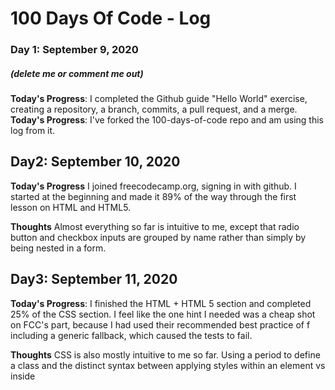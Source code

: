 # 100 Days Of Code - Log

### Day 1: September 9, 2020
##### (delete me or comment me out)

**Today's Progress**: I completed the Github guide "Hello World" exercise, creating a repository, a branch, commits, a pull request, and a merge.
**Today's Progress**: I've forked the 100-days-of-code repo and am using this log from it.

## Day2: September 10, 2020

**Today's Progress** I joined freecodecamp.org, signing in with github. I started at the beginning and made it 89% of the way through the first lesson on HTML and HTML5.

**Thoughts** Almost everything so far is intuitive to me, except that radio button and checkbox inputs are grouped by name rather than simply by being nested in a form.

## Day3: September 11, 2020
**Today's Progress**: I finished the HTML + HTML 5 section and completed 25% of the CSS section. I feel like the one hint I needed was a cheap shot on FCC's part, because I had used their recommended best practice of f including a generic fallback, which caused the tests to fail.

**Thoughts** CSS is also mostly intuitive to me so far. Using a period to define a class and the distinct syntax between applying styles within an element vs inside <style> tags will take some remembering.


**Link(s) to work**
1. [Here's where I left off](https://www.freecodecamp.org/learn/responsive-web-design/basic-css/make-circular-images-with-a-border-radius)
